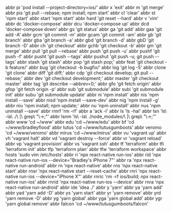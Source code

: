 abbr pi 'pod install --project-directory=ios/'
abbr x 'exit'
abbr m 'git merge'
abbr pis 'git pull --rebase; npm install; npm start'
abbr cl 'clear'
abbr st 'npm start'
abbr start 'npm start'
abbr hard 'git reset --hard'
abbr v 'vim'
abbr dc 'docker-compose'
abbr dcu 'docker-compose up'
abbr dcd 'docker-compose down'
abbr gs 'git status'
abbr ga 'git add'
abbr gaa 'git add -A'
abbr gcm 'git commit -m'
abbr gcam 'git commit -am'
abbr gb 'git branch'
abbr gba 'git branch -a'
abbr gbd 'git branch -d'
abbr gbD 'git branch -D'
abbr ch 'git checkout'
abbr gchb 'git checkout -b'
abbr gm 'git merge'
abbr pull 'git pull --rebase'
abbr push 'git push -u'
abbr pushf 'git push -f'
abbr pusht 'git push --tags'
abbr pushut 'git push -u; git push --tags'
abbr stash 'git stash'
abbr pop 'git stash pop;'
abbr feat 'git checkout -b feature/'
abbr bug 'git checkout -b bugfix/'
abbr log 'git log -5'
abbr clone 'git clone'
abbr diff 'git diff;'
abbr cdp 'git checkout develop; git pull --rebase;'
abbr dev 'git checkout development;'
abbr master 'git checkout master'
abbr tag 'git describe --abbrev=0;'
abbr gfo 'git fetch origin'
abbr gfop 'git fetch origin -p'
abbr sub 'git submodule'
abbr subi 'git submodule init'
abbr subu 'git submodule update'
abbr ni 'npm install'
abbr nis 'npm install --save'
abbr nisd 'npm install --save-dev'
abbr nig 'npm install -g'
abbr niu 'npm install; npm update;'
abbr nu 'npm uninstall'
abbr nus 'npm uninstall --save'
abbr rmrf 'rm -rf'
abbr a 'ack -l'
abbr ls 'ls -hal'
abbr lsn 'ls\ -la\ ./\ \|\ grep\ \"\\-\>\;"'
abbr lsnm 'ls\ -la\ ./node_modules/\ \|\ grep\ \"\\-\>\;"'
abbr www 'cd ~/www'
abbr edu 'cd ~/www/edu'
abbr bf 'cd ~/www/bradleyflood'
abbr tutus 'cd ~/www/tutusgumboots'
abbr veromo 'cd ~/www/veromo'
abbr mirus 'cd ~/www/mirus'
abbr vu 'vagrant up'
abbr vh 'vagrant halt'
abbr vd 'vagrant destroy --force'
abbr vr 'vagrant reload'
abbr vp 'vagrant provision'
abbr vs 'vagrant ssh'
abbr tf 'terraform'
abbr tfi 'terraform init'
abbr tfp 'terraform plan'
abbr tfw 'terraform workspace'
abbr hosts 'sudo vim /etc/hosts'
abbr ri 'npx react-native run-ios'
abbr rid 'npx react-native run-ios --device="Bradley's iPhone 7"'
abbr ra 'npx react-native run-android'
abbr rn 'npx react-native'
abbr rns 'npx react-native start'
abbr rnsr 'npx react-native start --reset-cache'
abbr rnri 'npx react-native run-ios --device="iPhone X"'
abbr rnric 'rm -rf ios/build; npx react-native run-ios'
abbr rnrid 'npx react-native run-ios --device'
abbr rnra 'npx react-native run-android'
abbr ide 'idea ./'
abbr y 'yarn'
abbr ya 'yarn add'
abbr yad 'yarn add -D'
abbr ys 'yarn start'
abbr yr 'yarn remove'
abbr yrd 'yarn remove -D'
abbr yg 'yarn global'
abbr yga 'yarn global add'
abbr ygr 'yarn global remove'
abbr falcon 'cd ~/www/tutusgumboots/falcon'

